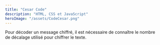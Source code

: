 ```yaml
---
title: "Cesar Code"
description: "HTML, CSS et JavaScript"
heroImage: "/assets/CodeCesar.png"
---
```

 Pour décoder un message chiffré, il est nécessaire de connaître le nombre de décalage utilisé pour chiffrer le texte.